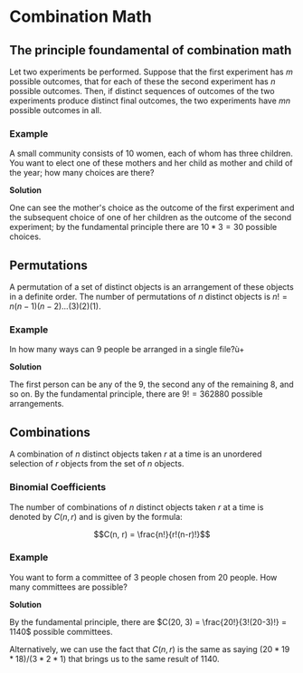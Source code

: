 # Combination Math

## The principle foundamental of combination math

Let two experiments be performed. Suppose that the first experiment has $m$ possible outcomes, that for each of these the second experiment has $n$ possible outcomes. Then, if distinct sequences of outcomes of the two experiments produce distinct final outcomes, the two experiments have $mn$ possible outcomes in all.

### Example

A small community consists of 10 women, each of whom has three children. You want to elect one of these mothers and her child as mother and child of the year; how many choices are there?

**Solution**

One can see the mother's choice as the outcome of the first experiment and the subsequent choice of one of her children as the outcome of the second experiment; by the fundamental principle there are $10 * 3 = 30$ possible choices.

## Permutations

A permutation of a set of distinct objects is an arrangement of these objects in a definite order. The number of permutations of $n$ distinct objects is $n! = n(n-1)(n-2)...(3)(2)(1)$.

### Example

In how many ways can 9 people be arranged in a single file?ù+

**Solution**

The first person can be any of the 9, the second any of the remaining 8, and so on. By the fundamental principle, there are $9! = 362880$ possible arrangements.

## Combinations

A combination of $n$ distinct objects taken $r$ at a time is an unordered selection of $r$ objects from the set of $n$ objects. 

### Binomial Coefficients

The number of combinations of $n$ distinct objects taken $r$ at a time is denoted by $C(n, r)$ and is given by the formula:

$$C(n, r) = \frac{n!}{r!(n-r)!}$$

### Example

You want to form a committee of 3 people chosen from 20 people. How many committees are possible?

**Solution**

By the fundamental principle, there are $C(20, 3) = \frac{20!}{3!(20-3)!} = 1140$ possible committees.

Alternatively, we can use the fact that $C(n, r)$ is the same as saying $(20 * 19 * 18)/(3 * 2 * 1)$ that brings us to the same result of 1140.




